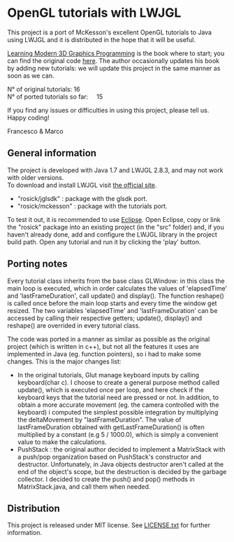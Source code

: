 OpenGL tutorials with LWJGL
===========================

This project is a port of McKesson's excellent OpenGL tutorials to Java using LWJGL and it is distributed in the hope that it will be useful.

[Learning Modern 3D Graphics Programming](http://www.arcsynthesis.org/gltut/index.html) is the book where to start; you can find the original code
[here](https://bitbucket.org/alfonse/gltut/wiki/Home). The author occasionally updates his book by adding new tutorials:
we will update this project in the same manner as soon as we can.

N° of original tutorials:        16  
N° of ported tutorials so far:&nbsp;&nbsp;&nbsp;&nbsp;&nbsp;15

If you find any issues or difficulties in using this project, please tell us.  
Happy coding! 

Francesco & Marco



General information
-------------------
The project is developed with Java 1.7 and LWJGL 2.8.3, and may not work with older versions.  
To download and install LWJGL visit [the official site](http://www.lwjgl.org/). 

- "rosick/jglsdk" 	: package with the glsdk port.
- "rosick/mckesson" : package with the tutorials port.

To test it out, it is recommended to use [Eclipse](http://www.eclipse.org/). Open Eclipse, copy or link the "rosick" package into an existing project (in the "src" folder) and, if you haven't already done, 
add and configure the LWJGL library in the project build path. Open any tutorial and run it by clicking the 'play' button.



Porting notes
-------------
Every tutorial class inherits from the base class GLWindow: in this class the main loop is executed, which in order calculates the values of 'elapsedTime' 
and 'lastFrameDuration', call update() and display(). The function reshape() is called once before the main loop starts and every time the window get resized. 
The two variables 'elapsedTime' and 'lastFrameDuration' can be accessed by calling their respective getters; update(), display() and reshape() 
are overrided in every tutorial class. 

The code was ported in a manner as similar as possible as the original project (which is written in c++), but not all the features it uses are implemented in Java 
(eg. function pointers), so i had to make some changes. This is the major changes list:

* In the original tutorials, Glut manage keyboard inputs by calling keyboard(char c). I choose to create a general purpose method called update(), which is executed 
once per loop, and here check if the keyboard keys that the tutorial need are pressed or not. In addition, to obtain a more accurate movement (eg. the camera controlled with the keyboard) i computed the simplest 
possible integration by multiplying the deltaMovement by "lastFrameDuration". The value of lastFrameDuration obtained with getLastFrameDuration() is often multiplied by a constant (e.g 5 / 1000.0), which
is simply a convenient value to make the calculations.
* PushStack : the original author decided to implement a MatrixStack with a push/pop organization based on PushStack's constructor and destructor. 
Unfortunately, in Java objects destructor aren't called at the end of the object's scope, but the destruction is decided by the garbage collector.
I decided to create the push() and pop() methods in MatrixStack.java, and call them when needed.



Distribution
------------

This project is released under MIT license. See [LICENSE.txt](https://github.com/rosickteam/OpenGL/blob/master/LICENSE.txt) for further information.